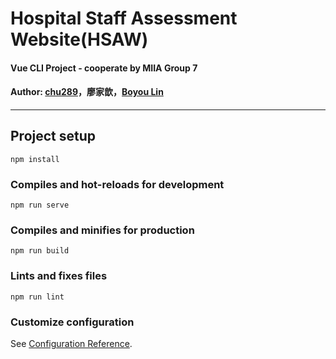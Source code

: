 # Hospital Staff Assessment Website(HSAW)

#### Vue CLI Project - cooperate by MIIA Group 7

#### Author: [chu289](https://github.com/chu289)，廖家歆，[Boyou Lin](https://github.com/BoyouLin)

---

## Project setup

```
npm install
```

### Compiles and hot-reloads for development

```
npm run serve
```

### Compiles and minifies for production

```
npm run build
```

### Lints and fixes files

```
npm run lint
```

### Customize configuration

See [Configuration Reference](https://cli.vuejs.org/config/).
